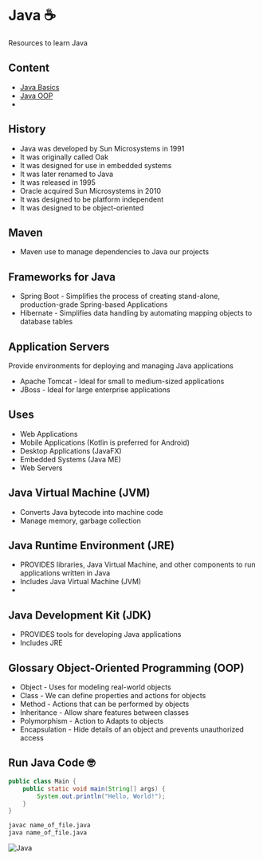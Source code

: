# Java ☕️
Resources to learn Java

## Content
- [Java Basics]()
- [Java OOP]()
-

## History
- Java was developed by Sun Microsystems in 1991
- It was originally called Oak
- It was designed for use in embedded systems
- It was later renamed to Java
- It was released in 1995
- Oracle acquired Sun Microsystems in 2010
- It was designed to be platform independent
- It was designed to be object-oriented

## Maven
- Maven use to manage dependencies to Java our projects

## Frameworks for Java
- Spring Boot - Simplifies the process of creating stand-alone, production-grade Spring-based Applications
- Hibernate - Simplifies data handling by automating mapping objects to database tables

## Application Servers
Provide environments for deploying and managing Java applications
- Apache Tomcat - Ideal for small to medium-sized applications
- JBoss - Ideal for large enterprise applications

## Uses
- Web Applications
- Mobile Applications (Kotlin is preferred for Android)
- Desktop Applications (JavaFX)
- Embedded Systems (Java ME)
- Web Servers

## Java Virtual Machine (JVM)
- Converts Java bytecode into machine code
- Manage memory, garbage collection

## Java Runtime Environment (JRE)
- PROVIDES libraries, Java Virtual Machine, and other components to run applications written in Java
- Includes Java Virtual Machine (JVM)
-
## Java Development Kit (JDK)
- PROVIDES tools for developing Java applications
- Includes JRE

## Glossary Object-Oriented Programming (OOP)
- Object - Uses for modeling real-world objects
- Class - We can define properties and actions for objects
- Method - Actions that can be performed by objects
- Inheritance - Allow share features between classes
- Polymorphism - Action to Adapts to objects
- Encapsulation - Hide details of an object and prevents unauthorized access

## Run Java Code  🤓

```java 
public class Main {
    public static void main(String[] args) {
        System.out.println("Hello, World!");
    }
}
```

``` bash
javac name_of_file.java
java name_of_file.java
```
![Java](images/hello_world.gif)
